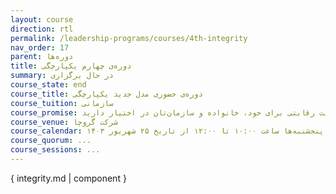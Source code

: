 ```yaml
---
layout: course
direction: rtl
permalink: /leadership-programs/courses/4th-integrity
nav_order: 17
parent: دوره‌ها
title: دوره‌ی چهارم یکپارچگی
summary: در حال برگزاری
course_state: end
course_title: دوره‌ی حضوری مدل جدید یکپارچگی
course_tuition: سازمانی
course_promise: شما این دوره را در حالی ترک خواهید کرد که یک مسیر عملی برای افزایش چشمگیر بهره‌وری، کیفیت زندگی، ایجاد ارزش و مزیت رقابتی برای خود، خانواده و سازمان‌تان در اختیار دارید.
course_venue: شرکت گروچا
course_calendar: پنجشنبه‌ها ساعت ۱۰:۰۰ تا ۱۲:۰۰ از تاریخ ۲۵ شهریور ۱۴۰۳
course_quorum: ...
course_sessions: ...
---
```


{ integrity.md | component }
